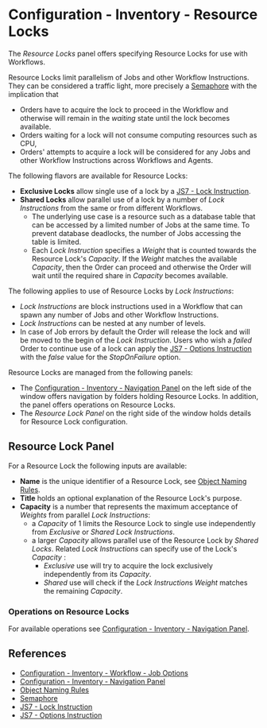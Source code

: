 # Configuration - Inventory - Resource Locks

The *Resource Locks* panel offers specifying Resource Locks for use with Workflows.

Resource Locks limit parallelism of Jobs and other Workflow Instructions. They can be considered a traffic light, more precisely a [Semaphore](https://en.wikipedia.org/wiki/Semaphore_%28programming%29) with the implication that 

- Orders have to acquire the lock to proceed in the Workflow and otherwise will remain in the *waiting* state until the lock becomes available.
- Orders waiting for a lock will not consume computing resources such as CPU,
- Orders' attempts to acquire a lock will be considered for any Jobs and other Workflow Instructions across Workflows and Agents.

The following flavors are available for Resource Locks:

- **Exclusive Locks** allow single use of a lock by a [JS7 - Lock Instruction](https://kb.sos-berlin.com/display/JS7/JS7+-+Lock+Instruction).
- **Shared Locks** allow parallel use of a lock by a number of *Lock Instructions* from the same or from different Workflows.
  - The underlying use case is a resource such as a database table that can be accessed by a limited number of Jobs at the same time. To prevent database deadlocks, the number of Jobs accessing the table is limited.
  - Each *Lock Instruction* specifies a *Weight* that is counted towards the Resource Lock's *Capacity*. If the *Weight* matches the available *Capacity*, then the Order can proceed and otherwise the Order will wait until the required share in *Capacity* becomes available.

The following applies to use of Resource Locks by *Lock Instructions*:

- *Lock Instructions* are block instructions used in a Workflow that can spawn any number of Jobs and other Workflow Instructions.
- *Lock Instructions* can be nested at any number of levels.
- In case of Job errors by default the Order will release the lock and will be moved to the begin of the *Lock Instruction*. Users who wish a *failed* Order to continue use of a lock can apply the [JS7 - Options Instruction](https://kb.sos-berlin.com/display/JS7/JS7+-+Options+Instruction) with the *false* value for the *StopOnFailure* option.

Resource Locks are managed from the following panels:

- The [Configuration - Inventory - Navigation Panel](/configuration-inventory-navigation) on the left side of the window offers navigation by folders holding Resource Locks. In addition, the panel offers operations on Resource Locks.
- The *Resource Lock Panel* on the right side of the window holds details for Resource Lock configuration.

## Resource Lock Panel

For a Resource Lock the following inputs are available:

- **Name** is the unique identifier of a Resource Lock, see [Object Naming Rules](/object-naming-rules).
- **Title** holds an optional explanation of the Resource Lock's purpose.
- **Capacity** is a number that represents the maximum acceptance of *Weights* from parallel *Lock Instructions*:
  - a *Capacity* of 1 limits the Resource Lock to single use independently from *Exclusive* or *Shared* *Lock Instructions*.
  - a larger *Capacity* allows parallel use of the Resource Lock by *Shared Locks*. Related *Lock Instructions* can specify use of the Lock's *Capacity* :
    - *Exclusive* use will try to acquire the lock exclusively independently from its *Capacity*. 
    - *Shared* use will check if the *Lock Instruction*s *Weight* matches the remaining *Capacity*.

### Operations on Resource Locks

For available operations see [Configuration - Inventory - Navigation Panel](/configuration-inventory-navigation).

## References

- [Configuration - Inventory - Workflow - Job Options](/configuration-inventory-workflow-job-options)
- [Configuration - Inventory - Navigation Panel](/configuration-inventory-navigation)
- [Object Naming Rules](/object-naming-rules)
- [Semaphore](https://en.wikipedia.org/wiki/Semaphore_%28programming%29)
- [JS7 - Lock Instruction](https://kb.sos-berlin.com/display/JS7/JS7+-+Lock+Instruction)
- [JS7 - Options Instruction](https://kb.sos-berlin.com/display/JS7/JS7+-+Options+Instruction)
